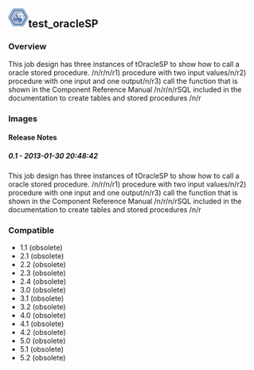 ## <img src='./logo.jpg' width='40' height='40'>test_oracleSP

### Overview
 This job design has three instances of tOracleSP to show how to call a oracle stored procedure. /n/r/n/r1) procedure with two input values/n/r2) procedure with one input and one output/n/r3) call the function that is shown in the Component Reference Manual /n/r/n/rSQL included in the documentation to create tables and stored procedures /n/r
### Images




#### Release Notes

##### 0.1 - 2013-01-30 20:48:42
 This job design has three instances of tOracleSP to show how to call a oracle stored procedure. /n/r/n/r1) procedure with two input values/n/r2) procedure with one input and one output/n/r3) call the function that is shown in the Component Reference Manual /n/r/n/rSQL included in the documentation to create tables and stored procedures /n/r
### Compatible
 -  1.1 (obsolete)
 -   2.1 (obsolete)
 -   2.2 (obsolete)
 -   2.3 (obsolete)
 -   2.4 (obsolete)
 -   3.0 (obsolete)
 -   3.1 (obsolete)
 -   3.2 (obsolete)
 -   4.0 (obsolete)
 -   4.1 (obsolete)
 -   4.2 (obsolete)
 -   5.0 (obsolete)
 -   5.1 (obsolete)
 -   5.2 (obsolete)